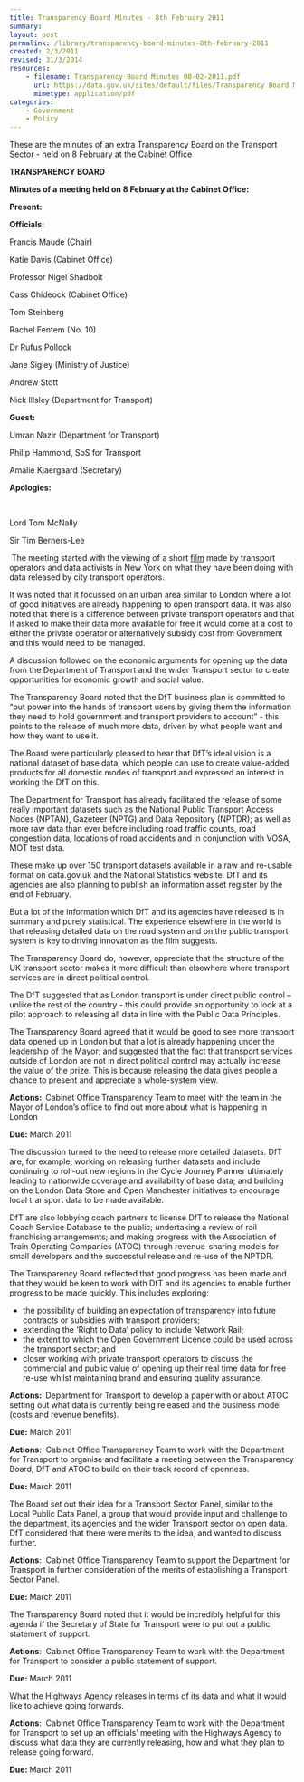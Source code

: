 ```yaml
---
title: Transparency Board Minutes - 8th February 2011
summary: 
layout: post
permalink: /library/transparency-board-minutes-8th-february-2011
created: 2/3/2011
revised: 31/3/2014
resources:
    - filename: Transparency Board Minutes 08-02-2011.pdf
      url: https://data.gov.uk/sites/default/files/Transparency Board Minutes 08-02-2011.pdf
      mimetype: application/pdf
categories:
    - Government
    - Policy
---
```


<p>These are the minutes of an extra Transparency Board on the Transport Sector - held on 8 February at the Cabinet Office</p>
<p><strong>TRANSPARENCY BOARD</strong></p>
<p><strong>Minutes of a meeting held on 8 February at the Cabinet Office:</strong></p>
<p><strong>Present:</strong></p>
<p><strong>Officials:</strong></p>
<p>Francis Maude (Chair)</p>
<p>Katie Davis (Cabinet Office)</p>
<p>Professor Nigel Shadbolt</p>
<p>Cass Chideock (Cabinet Office)</p>
<p>Tom Steinberg</p>
<p>Rachel Fentem (No. 10)</p>
<p>Dr Rufus Pollock</p>
<p>Jane Sigley (Ministry of Justice)</p>
<p>Andrew Stott</p>
<p>Nick Illsley (Department for Transport)</p>
<p><strong>Guest:</strong></p>
<p>Umran Nazir (Department for Transport)</p>
<p>Philip Hammond, SoS for Transport</p>
<p>Amalie Kjaergaard (Secretary)</p>
<p><strong>Apologies:</strong></p>
<p><strong> </strong></p>
<p>Lord Tom McNally</p>
<p>Sir Tim Berners-Lee</p>
<p> The meeting started with the viewing of a short <a href="http://www.streetfilms.org/a-case-for-open-data-in-transit/" rel="nofollow">film</a> made by transport operators and data activists in New York on what they have been doing with data released by city transport operators.</p>
<p>It was noted that it focussed on an urban area similar to London where a lot of good initiatives are already happening to open transport data. It was also noted that there is a difference between private transport operators and that if asked to make their data more available for free it would come at a cost to either the private operator or alternatively subsidy cost from Government and this would need to be managed.</p>
<p>A discussion followed on the economic arguments for opening up the data from the Department of Transport and the wider Transport sector to create opportunities for economic growth and social value.</p>
<p>The Transparency Board noted that the DfT business plan is committed to “put power into the hands of transport users by giving them the information they need to hold government and transport providers to account” - this points to the release of much more data, driven by what people want and how they want to use it.</p>
<p>The Board were particularly pleased to hear that DfT’s ideal vision is a national dataset of base data, which people can use to create value-added products for all domestic modes of transport and expressed an interest in working the DfT on this.</p>
<p>The Department for Transport has already facilitated the release of some really important datasets such as the National Public Transport Access Nodes (NPTAN), Gazeteer (NPTG) and Data Repository (NPTDR); as well as more raw data than ever before including road traffic counts, road congestion data, locations of road accidents and in conjunction with VOSA, MOT test data.</p>
<p>These make up over 150 transport datasets available in a raw and re-usable format on data.gov.uk and the National Statistics website. DfT and its agencies are also planning to publish an information asset register by the end of February.</p>
<p>But a lot of the information which DfT and its agencies have released is in summary and purely statistical. The experience elsewhere in the world is that releasing detailed data on the road system and on the public transport system is key to driving innovation as the film suggests.</p>
<p>The Transparency Board do, however, appreciate that the structure of the UK transport sector makes it more difficult than elsewhere where transport services are in direct political control.</p>
<p>The DfT suggested that as London transport is under direct public control – unlike the rest of the country - this could provide an opportunity to look at a pilot approach to releasing all data in line with the Public Data Principles.</p>
<p>The Transparency Board agreed that it would be good to see more transport data opened up in London but that a lot is already happening under the leadership of the Mayor; and suggested that the fact that transport services outside of London are not in direct political control may actually increase the value of the prize. This is because releasing the data gives people a chance to present and appreciate a whole-system view.</p>
<p><strong>Actions:  </strong>Cabinet Office Transparency Team to meet with the team in the Mayor of London’s office to find out more about what is happening in London         </p>
<p><strong>Due:</strong> March 2011</p>
<p>The discussion turned to the need to release more detailed datasets. DfT are, for example, working on releasing further datasets and include continuing to roll-out new regions in the Cycle Journey Planner ultimately leading to nationwide coverage and availability of base data; and building on the London Data Store and Open Manchester initiatives to encourage local transport data to be made available.</p>
<p>DfT are also lobbying coach partners to license DfT to release the National Coach Service Database to the public; undertaking a review of rail franchising arrangements; and making progress with the Association of Train Operating Companies (ATOC) through revenue-sharing models for small developers and the successful release and re-use of the NPTDR.</p>
<p>The Transparency Board reflected that good progress has been made and that they would be keen to work with DfT and its agencies to enable further progress to be made quickly. This includes exploring:</p>
<ul><li>the possibility of building an expectation of transparency into future contracts or subsidies with transport providers;</li>
<li>extending the ‘Right to Data’ policy to include Network Rail;</li>
<li>the extent to which the Open Government Licence could be used across the transport sector; and</li>
<li>closer working with private transport operators to discuss the commercial and public value of opening up their real time data for free re-use whilst maintaining brand and ensuring quality assurance.</li>
</ul><p><strong>Actions:  </strong>Department for Transport to develop a paper with or about ATOC setting out what data is currently being released and the business model (costs and revenue benefits).                </p>
<p><strong>Due:</strong> March 2011</p>
<p><strong>Actions</strong>:  Cabinet Office Transparency Team<strong> </strong>to work with the Department for Transport to organise and facilitate a meeting between the Transparency Board, DfT and ATOC to build on their track record of openness.</p>
<p><strong>Due: </strong>March 2011                                                                                </p>
<p>The Board set out their idea for a Transport Sector Panel, similar to the Local Public Data Panel, a group that would provide input and challenge to the department, its agencies and the wider Transport sector on open data. DfT considered that there were merits to the idea, and wanted to discuss further.</p>
<p><strong>Actions</strong>:  Cabinet Office Transparency Team<strong> </strong>to support the Department for Transport in further consideration of the merits of establishing a Transport Sector Panel.</p>
<p><strong>Due: </strong>March 2011                                                                                </p>
<p>The Transparency Board noted that it would be incredibly helpful for this agenda if the Secretary of State for Transport were to put out a public statement of support.</p>
<p><strong>Actions</strong>:  Cabinet Office Transparency Team to work with the Department for Transport to consider a public statement of support.</p>
<p><strong>Due: </strong>March 2011</p>
<p>What the Highways Agency releases in terms of its data and what it would like to achieve going forwards.</p>
<p><strong>Actions</strong>:  Cabinet Office Transparency Team to work with the Department for Transport to set up an officials’ meeting with the Highways Agency to discuss what data they are currently releasing, how and what they plan to release going forward.</p>
<p><strong>Due: </strong>March 2011</p>
